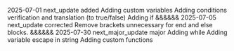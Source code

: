 
2025-07-01
next_update
added
Adding custom variables
Adding conditions verification and translation (to true/false)
Adding if
&&&&&&
2025-07-05
next_update
corrected
Remove brackets unnecessary for end and else blocks.
&&&&&&
2025-07-30
next_major_update
major
Adding while
Adding variable escape in string
Adding custom functions
